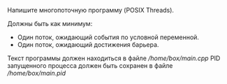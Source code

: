 Напишите многопоточную программу (POSIX Threads).

Должны быть как минимум:

- Один поток, ожидающий события по условной переменной.
- Один поток, ожидающий достижения барьера.

Текст программы должен находиться в файле */home/box/main.cpp*
PID запущенного процесса должен быть сохранен в файле */home/box/main.pid*
